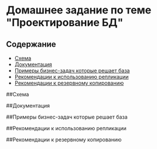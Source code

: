 # Домашнее задание по теме "Проектирование БД"

## Содержание

* [Схема](#Схема)
* [Документация](#Документация)
* [Примеры бизнес-задач которые решает база](#Примеры-бизнес-задач-которые-решает-база)
* [Рекомендации к использованию репликации](#Рекомендации-к-использованию-репликации)
* [Рекомендации к резервному копированию](#Рекомендации-к-резервному-копированию)

##Схема

##Документация

##Примеры бизнес-задач которые решает база

##Рекомендации к использованию репликации

##Рекомендации к резервному копированию

